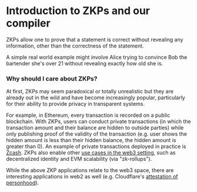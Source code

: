 # Introduction to ZKPs and our compiler

ZKPs allow one to prove that a statement is correct
without revealing any information, other than the correctness of the
statement.

A simple real world example might involve Alice trying to convince Bob the bartender she's over 21 without revealing exactly how old she is.

### Why should I care about ZKPs?

At first, ZKPs may seem paradoxical or totally unrealistic but they are
already out in the wild and have become increasingly popular, particularly for
their ability to provide privacy in transparent systems. 

For example, in Ethereum, every transaction is recorded on a public blockchain. With ZKPs,
users can conduct private transactions (in which the transaction amount and their balance are hidden to outside parties) while only publishing proof of the validity of the transaction (e.g. user shows the hidden amount is less than their hidden balance, the hidden amount is greater than 0). An example of private transactions deployed in practice is [Zcash](https://z.cash/). ZKPs also enable other [use cases in the web3
setting][thirdweb], such as decentralized identity and EVM scalability (via
"zk-rollups").

While the above ZKP applications relate to the web3 space, there are interesting applications in web2 as well (e.g. Cloudflare's [attestation of personhood](https://blog.cloudflare.com/introducing-zero-knowledge-proofs-for-private-web-attestation-with-cross-multi-vendor-hardware/)).

[thirdweb]: https://blog.thirdweb.com/zero-knowledge-proof-zkp/#what-are-some-use-cases-for-zero-knowledge-proofs-zkps-on-the-blockchain
